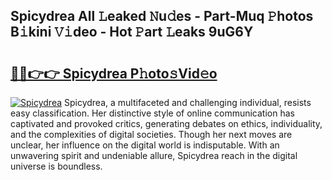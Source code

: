 ## Spicydrea All 𝙻eaked 𝙽u𝚍es - Part-Muq 𝙿hotos B𝚒kini 𝚅𝚒deo - Hot 𝙿art 𝙻eaks 9uG6Y

# <h2><a href="http://ld5jwfb.urlbe.top/?page=Spicydrea">🔗🔗👉👉 Spicydrea P𝚑oto𝚜Vid𝚎o</a></h2>

[![Spicydrea](https://i.imgur.com/eBuTRDB.gif)](http://ld5jwfb.urlbe.top/?page=Spicydrea)
Spicydrea, a multifaceted and challenging individual, resists easy classification. Her distinctive style of online communication has captivated and provoked critics, generating debates on ethics, individuality, and the complexities of digital societies. Though her next moves are unclear, her influence on the digital world is indisputable. With an unwavering spirit and undeniable allure, Spicydrea reach in the digital universe is boundless.
